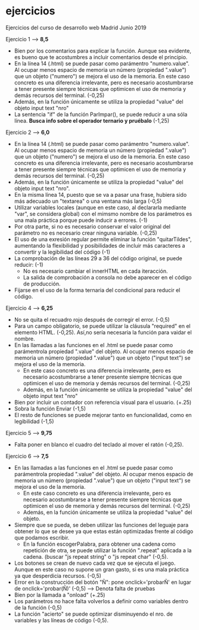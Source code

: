 # ejercicios
Ejercicios del curso de desarrollo web Madrid Junio 2019

Ejercicio 1 --> **8,5**

- Bien por los comentarios para explicar la función. Aunque sea evidente, es bueno que te acostumbres a incluir comentarios desde el principio.
- En la línea 14 (.html) se puede pasar como parámentro "numero.value". Al ocupar menos espacio de memoria un número (propiedad ".value") que un objeto ("numero") se mejora el uso de la memoria. En este caso concreto es una diferencia irrelevante, pero es necesario acostumbrarse a tener presente siempre técnicas que optimicen el uso de memoria y demás recursos del terminal. (-0,25)
- Además, en la función únicamente se utiliza la propiedad "value" del objeto input text "nro"
- La sentencia "if" de la función ParImpar(), se puede reducir a una sóla línea. **Busca info sobre el operador ternario y pruébalo** (-1,25)

Ejercicio 2 --> **6,0**

- En la línea 14 (.html) se puede pasar como parámentro "numero.value". Al ocupar menos espacio de memoria un número (propiedad ".value") que un objeto ("numero") se mejora el uso de la memoria. En este caso concreto es una diferencia irrelevante, 
pero es necesario acostumbrarse a tener presente siempre técnicas que optimicen el uso de memoria y demás recursos del terminal. (-0,25)
- Además, en la función únicamente se utiliza la propiedad "value" del objeto input text "nro".
- En la misma línea 14, puesto que se va a pasar una frase, hubiera sido más adecuado un "textarea" o una ventana más larga (-0,5)
- Utilizar variables locales (aunque en este caso, al declararla mediante "var", se considera global) con el mimsmo nombre de los parámetros es una mala práctica porque puede inducir a errores. (-1)
- Por otra parte, si no es necesario conservar el valor original del parámetro no es necesario crear ninguna variable. (-0,25)
- El uso de una exresión regular permite eliminar la función "quitarTildes", aumentando la flexibilidad y posibilidades de incluir más caracteres a convertir y la legibilidad del código (-1)
- La comprobación de las líneas 29 a 36 del código original, se puede reducir: (-1)
	- No es necesario cambiar el innerHTML en cada iteracción.
	- La salida de comprobación a consola no debe aparecer en el código de producción. 
- Fijarse en el uso de la forma ternaria del condicional para reducir el código.

Ejercicio 4 --> **6,25**

- No se quita el recuadro rojo después de corregir el error. (-0,5)
- Para un campo obligatorio, se puede utilizar la cláusula "required" en el elemento HTML. (-0,25). Así,no sería necesaria la función para vaidar el nombre.
- En las llamadas a las funciones en el .html se puede pasar como parámentrola propiedad ".value" del objeto. Al ocupar menos espacio de memoria un número (propiedad ".value") que un objeto ("input text") se mejora el uso de la memoria. 
	- En este caso concreto es una diferencia irrelevante, pero es necesario acostumbrarse a tener presente siempre técnicas que optimicen el uso de memoria y demás recursos del terminal. (-0,25)
	- Además, en la función únicamente se utiliza la propiedad "value" del objeto input text "nro"
- Bien por incluir un contador con referencia visual para el usuario. (+.25)
- Sobra la función Enviar (-1,5)
- El resto de funciones se puede mejorar tanto en funcionalidad, como en legibilidad (-1,5)

Ejercicio 5 --> **9,75**

- Falta poner en blanco el cuadro del teclado al mover el ratón (-0,25).

Ejercicio 6 --> **7,5**
- En las llamadas a las funciones en el .html se puede pasar como parámentrola propiedad ".value" del objeto. Al ocupar menos espacio de memoria un número (propiedad ".value") que un objeto ("input text") se mejora el uso de la memoria. 
	- En este caso concreto es una diferencia irrelevante, pero es necesario acostumbrarse a tener presente siempre técnicas que optimicen el uso de memoria y demás recursos del terminal. (-0,25)
	- Además, en la función únicamente se utiliza la propiedad "value" del objeto.
- Siempre que se pueda, se deben utilizar las funciones del leguaje para obtener lo que se desee ya que estas están optimizadas frente al código que podamos escribir.
	- En la función escogerPalabra, para obtener una cadena como repetición de otra, se puede utilizar la función ".repeat" aplicada a la cadena. (buscar "js repeat string" o "js repeat char" (-0,5).
- Los botones se crean de nuevo cada vez que se ejecuta el juego. Aunque en este caso no supone un gran gasto, si es una mala práctica ya que desperdicia recursos. (-0,5)
- Error en la construcción del botón "Ñ": pone onclick='probarÑ' en lugar de onclick='probar(Ñ)' (-0,5) --> Denota falta de pruebas
- Bien por la llamada a "onload" (+.25)
- Los parámetros no hace falta volverlos a definir como variables dentro de la función (-0,5)
- La función "acierto" se puede optimizar disminuyendo el nro. de variables y las líneas de código (-0,5).
